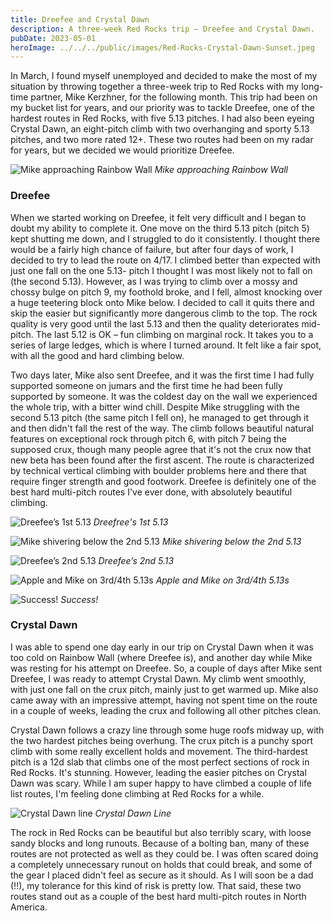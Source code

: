 ```yaml
---
title: Dreefee and Crystal Dawn
description: A three-week Red Rocks trip — Dreefee and Crystal Dawn.
pubDate: 2023-05-01
heroImage: ../../../public/images/Red-Rocks-Crystal-Dawn-Sunset.jpeg
---
```


In March, I found myself unemployed and decided to make the most of my situation by throwing together a three-week trip to Red Rocks with my long-time partner, Mike Kerzhner, for the following month. This trip had been on my bucket list for years, and our priority was to tackle Dreefee, one of the hardest routes in Red Rocks, with five 5.13 pitches. I had also been eyeing Crystal Dawn, an eight-pitch climb with two overhanging and sporty 5.13 pitches, and two more rated 12+. These two routes had been on my radar for years, but we decided we would prioritize Dreefee.

![Mike approaching Rainbow Wall](/images/Red-Rocks-approach.jpeg)
_Mike approaching Rainbow Wall_

### Dreefee

When we started working on Dreefee, it felt very difficult and I began to doubt my ability to complete it. One move on the third 5.13 pitch (pitch 5) kept shutting me down, and I struggled to do it consistently. I thought there would be a fairly high chance of failure, but after four days of work, I decided to try to lead the route on 4/17. I climbed better than expected with just one fall on the one 5.13- pitch I thought I was most likely not to fall on (the second 5.13). However, as I was trying to climb over a mossy and chossy bulge on pitch 9, my foothold broke, and I fell, almost knocking over a huge teetering block onto Mike below. I decided to call it quits there and skip the easier but significantly more dangerous climb to the top. The rock quality is very good until the last 5.13 and then the quality deteriorates mid-pitch. The last 5.12 is OK – fun climbing on marginal rock. It takes you to a series of large ledges, which is where I turned around. It felt like a fair spot, with all the good and hard climbing below.

Two days later, Mike also sent Dreefee, and it was the first time I had fully supported someone on jumars and the first time he had been fully supported by someone. It was the coldest day on the wall we experienced the whole trip, with a bitter wind chill. Despite Mike struggling with the second 5.13 pitch (the same pitch I fell on), he managed to get through it and then didn't fall the rest of the way. The climb follows beautiful natural features on exceptional rock through pitch 6, with pitch 7 being the supposed crux, though many people agree that it's not the crux now that new beta has been found after the first ascent. The route is characterized by technical vertical climbing with boulder problems here and there that require finger strength and good footwork. Dreefee is definitely one of the best hard multi-pitch routes I've ever done, with absolutely beautiful climbing.

![Dreefee’s 1st 5.13](/images/Red-Rocks-1st-13.jpeg)
_Dreefree's 1st 5.13_

![Mike shivering below the 2nd 5.13](/images/Red-Rocks-Mike-cold.jpeg)
_Mike shivering below the 2nd 5.13_

![Dreefee’s 2nd 5.13](/images/Red-Rocks-2nd-13.jpeg)
_Dreefee’s 2nd 5.13_

![Apple and Mike on 3rd/4th 5.13s](/images/Red-Rocks-Mike-4th-13.jpeg)
_Apple and Mike on 3rd/4th 5.13s_

![Success!](/images/Red-Rocks-selfie.jpeg)
_Success!_

### Crystal Dawn

I was able to spend one day early in our trip on Crystal Dawn when it was too cold on Rainbow Wall (where Dreefee is), and another day while Mike was resting for his attempt on Dreefee. So, a couple of days after Mike sent Dreefee, I was ready to attempt Crystal Dawn. My climb went smoothly, with just one fall on the crux pitch, mainly just to get warmed up. Mike also came away with an impressive attempt, having not spent time on the route in a couple of weeks, leading the crux and following all other pitches clean.

Crystal Dawn follows a crazy line through some huge roofs midway up, with the two hardest pitches being overhung. The crux pitch is a punchy sport climb with some really excellent holds and movement. The third-hardest pitch is a 12d slab that climbs one of the most perfect sections of rock in Red Rocks. It's stunning. However, leading the easier pitches on Crystal Dawn was scary. While I am super happy to have climbed a couple of life list routes, I'm feeling done climbing at Red Rocks for a while.

![Crystal Dawn line](/images/Red-Rocks-Crystal-Dawn.jpeg)
_Crystal Dawn Line_

The rock in Red Rocks can be beautiful but also terribly scary, with loose sandy blocks and long runouts. Because of a bolting ban, many of these routes are not protected as well as they could be. I was often scared doing a completely unnecessary runout on holds that could break, and some of the gear I placed didn't feel as secure as it should. As I will soon be a dad (!!), my tolerance for this kind of risk is pretty low. That said, these two routes stand out as a couple of the best hard multi-pitch routes in North America.
